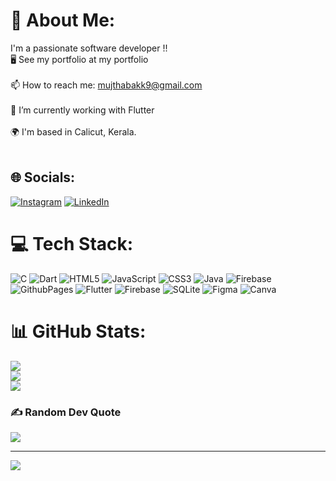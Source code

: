 # 💫 About Me:
I'm a passionate software developer !!<br>🖥️ See my portfolio at my portfolio<br><br>📫 How to reach me: mujthabakk9@gmail.com<br><br>🌱 I’m currently working with Flutter<br><br>🌍 I'm based in Calicut, Kerala.<br><br>


## 🌐 Socials:
[![Instagram](https://img.shields.io/badge/Instagram-%23E4405F.svg?logo=Instagram&logoColor=white)](https://instagram.com/m_ujthaba__) [![LinkedIn](https://img.shields.io/badge/LinkedIn-%230077B5.svg?logo=linkedin&logoColor=white)](https://www.linkedin.com/in/muhammed-mujthaba-3528132ab/)

# 💻 Tech Stack:
![C](https://img.shields.io/badge/c-%2300599C.svg?style=flat&logo=c&logoColor=white) ![Dart](https://img.shields.io/badge/dart-%230175C2.svg?style=flat&logo=dart&logoColor=white) ![HTML5](https://img.shields.io/badge/html5-%23E34F26.svg?style=flat&logo=html5&logoColor=white) ![JavaScript](https://img.shields.io/badge/javascript-%23323330.svg?style=flat&logo=javascript&logoColor=%23F7DF1E) ![CSS3](https://img.shields.io/badge/css3-%231572B6.svg?style=flat&logo=css3&logoColor=white) ![Java](https://img.shields.io/badge/java-%23ED8B00.svg?style=flat&logo=openjdk&logoColor=white) ![Firebase](https://img.shields.io/badge/firebase-%23039BE5.svg?style=flat&logo=firebase) ![GithubPages](https://img.shields.io/badge/github%20pages-121013?style=flat&logo=github&logoColor=white) ![Flutter](https://img.shields.io/badge/Flutter-%2302569B.svg?style=flat&logo=Flutter&logoColor=white) ![Firebase](https://img.shields.io/badge/Firebase-039BE5?style=flat&logo=Firebase&logoColor=white) ![SQLite](https://img.shields.io/badge/sqlite-%2307405e.svg?style=flat&logo=sqlite&logoColor=white) ![Figma](https://img.shields.io/badge/figma-%23F24E1E.svg?style=flat&logo=figma&logoColor=white) ![Canva](https://img.shields.io/badge/Canva-%2300C4CC.svg?style=flat&logo=Canva&logoColor=white)
# 📊 GitHub Stats:
![](https://github-readme-stats.vercel.app/api?username=mujthabakk&theme=dark&hide_border=false&include_all_commits=false&count_private=false)<br/>
![](https://github-readme-streak-stats.herokuapp.com/?user=mujthabakk&theme=dark&hide_border=false)<br/>
![](https://github-readme-stats.vercel.app/api/top-langs/?username=mujthabakk&theme=dark&hide_border=false&include_all_commits=false&count_private=false&layout=compact)

### ✍️ Random Dev Quote
![](https://quotes-github-readme.vercel.app/api?type=horizontal&theme=radical)

---
[![](https://visitcount.itsvg.in/api?id=mujthabakk&icon=7&color=2)](https://visitcount.itsvg.in)

<!-- Proudly created with GPRM ( https://gprm.itsvg.in ) -->
